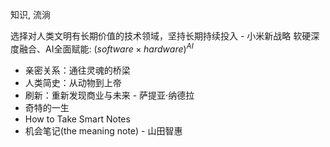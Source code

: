 知识, 流淌

选择对人类文明有长期价值的技术领域，坚持长期持续投入  - 小米新战略
软硬深度融合、AI全面赋能: $(software \times hardware)^{AI}$

- 亲密关系：通往灵魂的桥梁
- 人类简史：从动物到上帝
- 刷新：重新发现商业与未来 - 萨提亚·纳德拉
- 奇特的一生
- How to Take Smart Notes
- 机会笔记(the meaning note) - 山田智惠